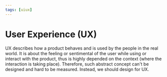 ```yaml
---
tags: [uiux]
---
```


# User Experience (UX)

UX describes how a product behaves and is used by the people in the real world.
It is about the feeling or sentimental of the user while using or interact with
the product, thus is highly depended on the context (where the interaction is
taking place). Therefore, such abstract concept can't be designed and hard to be
measured. Instead, we should design for UX.
